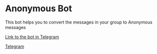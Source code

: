 # Anonymous Bot

This bot helps you to convert the messages in your group to Anonymous messages

[Link to the bot in Telegram](https://t.me/anonymous_4everbot)

[Telegram](https://t.me/yossthedev)
